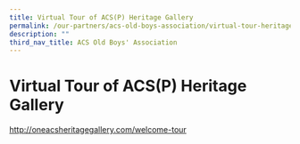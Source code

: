 ```yaml
---
title: Virtual Tour of ACS(P) Heritage Gallery
permalink: /our-partners/acs-old-boys-association/virtual-tour-heritage-gallery/
description: ""
third_nav_title: ACS Old Boys' Association
---
```

# **Virtual Tour of ACS(P) Heritage Gallery**

http://oneacsheritagegallery.com/welcome-tour
